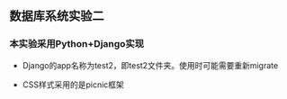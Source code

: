 ## 数据库系统实验二

### 本实验采用Python+Django实现

- Django的app名称为test2，即test2文件夹。使用时可能需要重新migrate

- CSS样式采用的是picnic框架
